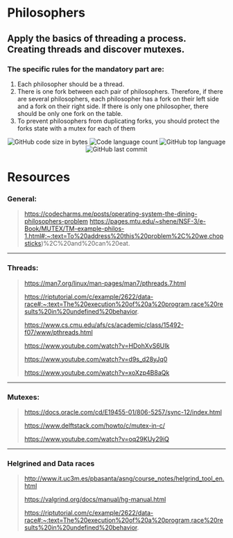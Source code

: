 # Philosophers
Apply the basics of threading a process.  Creating threads and discover mutexes.
----------------------------------------------------------------------------------
### The specific rules for the mandatory part are:
1. Each philosopher should be a thread.
2. There is one fork between each pair of philosophers. Therefore, if there are several philosophers, each philosopher has a fork on 
their left side and a fork on their right side.  If there is only one philosopher, there should be only one fork on the table.
3. To prevent philosophers from duplicating forks, you should protect the forks state with a mutex for each of them

<p align="center">
	<img alt="GitHub code size in bytes" src="https://img.shields.io/github/languages/code-size/Gab-182/philo?color=lightblue" />
	<img alt="Code language count" src="https://img.shields.io/github/languages/count/Gab-182/philo?color=yellow" />
	<img alt="GitHub top language" src="https://img.shields.io/github/languages/top/Gab-182/philo?color=red" />
	<img alt="GitHub last commit" src="https://img.shields.io/github/last-commit/Gab-182/philo?color=green" />
</p>

# Resources

### General:
> https://codecharms.me/posts/operating-system-the-dining-philosophers-problem
> https://pages.mtu.edu/~shene/NSF-3/e-Book/MUTEX/TM-example-philos-1.html#:~:text=To%20address%20this%20problem%2C%20we,chopsticks)%2C%20and%20can%20eat.
-------------------------------------------------------------------------------------------
### Threads:
> https://man7.org/linux/man-pages/man7/pthreads.7.html
> 
> https://riptutorial.com/c/example/2622/data-race#:~:text=The%20execution%20of%20a%20program,race%20results%20in%20undefined%20behavior.
> 
> https://www.cs.cmu.edu/afs/cs/academic/class/15492-f07/www/pthreads.html
> 
> https://www.youtube.com/watch?v=HDohXvS6UIk
> 
> https://www.youtube.com/watch?v=d9s_d28yJq0
> 
> https://www.youtube.com/watch?v=xoXzp4B8aQk
-------------------------------------------------------------------------------------------
### Mutexes:
> https://docs.oracle.com/cd/E19455-01/806-5257/sync-12/index.html
> 
> https://www.delftstack.com/howto/c/mutex-in-c/
> 
> https://www.youtube.com/watch?v=oq29KUy29iQ
-------------------------------------------------------------------------------------------
### Helgrined and Data races
> http://www.it.uc3m.es/pbasanta/asng/course_notes/helgrind_tool_en.html
> 
> https://valgrind.org/docs/manual/hg-manual.html
> 
>  https://riptutorial.com/c/example/2622/data-race#:~:text=The%20execution%20of%20a%20program,race%20results%20in%20undefined%20behavior.
